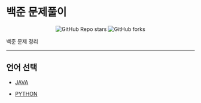 # 백준 문제풀이

<center>

![GitHub Repo stars](https://img.shields.io/github/stars/hansun12/Baekjoon?color=yellow&logo=github&style=for-the-badge)
![GitHub forks](https://img.shields.io/github/forks/hansun12/Baekjoon?color=red&logo=github&style=for-the-badge)

</center>

백준 문제 정리

---

## 언어 선택

- [JAVA](https://github.com/hansun12/Baekjoon/tree/main/java "github")

- [PYTHON](https://github.com/hansun12/Baekjoon/tree/main/python "github")
